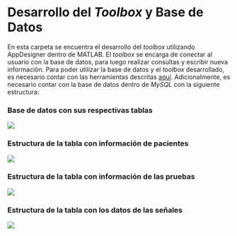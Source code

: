 # Desarrollo del *Toolbox* y Base de Datos

En esta carpeta se encuentra el desarrollo del *toolbox* utilizando AppDesigner dentro de MATLAB. El *toolbox* se encarga de conectar al usuario con la base de datos, para luego realizar consultas y escribir nueva información. Para poder utilizar la base de datos y el *toolbox* desarrollado, es necesario contar con las herramientas descritas [aquí](https://github.com/larivera-UVG/Datos-Epilepsia/blob/master/Base%20de%20Datos/ReadMe.md). Adicionalmente, es necesario contar con la base de datos dentro de *MySQL* con la siguiente estructura:

### Base de datos con sus respectivas tablas
![](https://github.com/larivera-UVG/Datos-Epilepsia/blob/master/Base%20de%20Datos/Im%C3%A1genes%20-%20ReadMe/estructuradb.PNG)

### Estructura de la tabla con información de pacientes
![](https://github.com/larivera-UVG/Datos-Epilepsia/blob/master/Base%20de%20Datos/Im%C3%A1genes%20-%20ReadMe/estructuratabla1.PNG)

### Estructura de la tabla con información de las pruebas
![](https://github.com/larivera-UVG/Datos-Epilepsia/blob/master/Base%20de%20Datos/Im%C3%A1genes%20-%20ReadMe/estructuratabla2.PNG)

### Estructura de la tabla con los datos de las señales
![](https://github.com/larivera-UVG/Datos-Epilepsia/blob/master/Base%20de%20Datos/Im%C3%A1genes%20-%20ReadMe/estructuratabla3.PNG)

